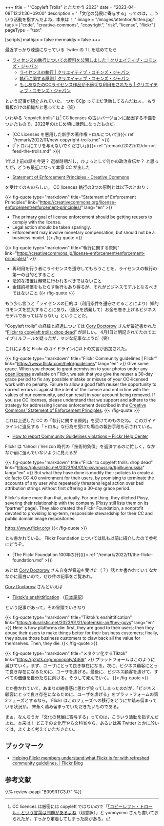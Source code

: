 +++
title = "“Copyleft Trolls” とたたかう 2023"
date =  "2023-04-08T12:21:36+09:00"
description = "「文化の発展に寄与する」ってのは，こういう活動を指すんだよね，本来は！ "
image = "/images/attention/kitten.jpg"
tags = ["code", "creative-commons", "copyright", "risk", "license", "flickr"]
pageType = "text"

[scripts]
  mathjax = false
  mermaidjs = false
+++

最近すっかり疎遠になっている Twiter の TL を眺めてたら

- [ライセンスの執行についての資料を公開しました | クリエイティブ・コモンズ・ジャパン](https://creativecommons.jp/2023/04/07/enforcement-principles-now-published/)
  - [ライセンスの執行 | クリエイティブ・コモンズ・ジャパン](https://creativecommons.jp/license-enforcement/)
  - [執行に関する原則 | クリエイティブ・コモンズ・ジャパン](https://creativecommons.jp/license-enforcement/enforcement-principles/)
  - [もしあなたのCCライセンス作品が不適切な利用をされたら | クリエイティブ・コモンズ・ジャパン](https://creativecommons.jp/misuse-of-works/)

という記事が[紹介](https://twitter.com/yomoyomo/status/1644355169231200256)されていた。
つか CCjp ってまだ活動してるんだねぇ。
もう看板だけの組織だと思ってたよ（笑）

いわゆる “copyleft trolls” は[^cl1] CC licenses の古いバージョンに起因する不備をついたもので，2022年のはじめ頃に話題になったものだ。

[^cl1]: CC licences は厳密には copyleft ではないので「[「コピーレフト・トロール」という言葉は問題があるよね](https://yamdas.hatenablog.com/entry/20220105/copyleft-trolls "著作権トロールの新種としての「コピーレフト・トロール」 - YAMDAS現更新履歴")（超意訳）」と yomoyomo さんも書いておられたが，すっかり定着してしまった感がある。

- [CC Licenses を悪用した新手の著作権トロルについて]({{< ref "/remark/2022/01/new-copyright-trolls.md" >}})
- [「トロルにエサを与えないでください」]({{< ref "/remark/2022/02/do-not-feed-the-trolls.md" >}})

1年以上前の話を今更？ 選挙時期だし，ひょっとして何かの政治宣伝か？ と思ったが，どうも最近になって本家 CC が出した

- [Statement of Enforcement Principles - Creative Commons](https://creativecommons.org/license-enforcement/enforcement-principles/)

を受けてのものらしい。
CC licences 執行の3つの原則とは以下のとおり：

{{< fig-quote type="markdown" title="Statement of Enforcement Principles" link="https://creativecommons.org/license-enforcement/enforcement-principles/" lang="en" >}}
- The primary goal of license enforcement should be getting reusers to comply with the license.
- Legal action should be taken sparingly. 
- Enforcement may involve monetary compensation, but should not be a business model.
{{< /fig-quote >}}

{{< fig-quote type="markdown" title="執行に関する原則" link="https://creativecommons.jp/license-enforcement/enforcement-principles/" >}}
- 再利用を行う者にライセンスを遵守してもらうことを、ライセンスの執行の第一の目的とすること
- 法的な措置は頻繁に行われるべきではないこと
- 金銭的補償をもたらす執行もあり得るが、それがビジネスモデルとなるべきではないこと
{{< /fig-quote >}}

もう少し言うと「ライセンスの目的は（利用条件を遵守させることにより）知的コモンズを拡大することにあり，（違反を誘発して）お金を巻き上げるビジネスモデルであってはならない」ということだ。

“Copyleft trolls” の経緯と経過については [Cory Doctorow] さんが最近書かれた “[Flickr to copyleft trolls: drop dead](https://pluralistic.net/2023/04/01/pixsynnussija/#pilkunnussija "Pluralistic: Flickr to copyleft trolls: drop dead (01 Apr 2023) – Pluralistic: Daily links from Cory Doctorow")” が詳しい。
4月1日と明記されてたのでエイプリルフールを疑ったが，マジな記事なようだ（笑）

これによると Flickr のガイドラインに以下の文言が追加された。

{{< fig-quote type="markdown" title="Flickr Community guidelines | Flickr" link="https://www.flickr.com/help/guidelines" lang="en" >}}
Give some grace. When you choose to grant permission to your photos under any [open license](https://www.flickrhelp.com/hc/en-us/articles/4404070159636-Creative-Commons) available on Flickr, we ask that you give the reuser a 30-day grace period to fix any possible mistake or misuse of your CC-licensed work with no penalty. Failure to allow a good faith reuser the opportunity to correct errors is against the intent of the license and not in line with the values of our community, and can result in your account being removed. If you use CC licenses, please understand that we support and adhere to the strategy for addressing license enforcement described in the [Creative Commons’ Statement of Enforcement Principles](https://creativecommons.org/license-enforcement/enforcement-principles/).
{{< /fig-quote >}}

これは上述した CC の「執行に関する原則」を受けてのものだね。
このガイドラインに違反する「トロル」な行為を受けた場合の報告手段も示されている。

- [How to report Community Guidelines violations – Flickr Help Center](https://www.flickrhelp.com/hc/en-us/articles/4404057906068-How-to-report-Community-Guidelines-violations)

Flickr は Yahoo! / Verizon 時代の「技術的負債」を返済するのに忙しく，なかなか前に進んでいないように見えるが

{{< fig-quote type="markdown" title="Flickr to copyleft trolls: drop dead" link="https://pluralistic.net/2023/04/01/pixsynnussija/#pilkunnussija" lang="en" >}}
But what they have done is modify their policies to create a de facto CC 4.0 environment for their users, by promising to terminate the accounts of any user who repeatedly threatens legal action over bad attribution strings without first offering a 30-day grace period.

Flickr's done more than that, actually. For one thing, they ditched Pixsy, severing their relationship with the company (Pixsy still lists them on its "partner" page). They also created the Flickr Foundation, a nonprofit devoted to providing long-term, responsible stewardship for their CC and public domain image respositories:

https://www.flickr.org/
{{< /fig-quote >}}

とも書かれている。
Flickr Foundation については私も以前に紹介したので参考にどうぞ。

- [The Flickr Foundation 100年の計]({{< ref "/remark/2022/11/the-flickr-foundation.md" >}})

あとは [Cory Doctorow] さん自身が脅迫を受けた（？）話とか書かれていてなかなかに面白いので，ぜひ件の記事をご覧あれ。

[Cory Doctorow] さんといえば

- [Tiktok's enshittification](https://pluralistic.net/2023/01/21/potemkin-ai/#hey-guys "Pluralistic: Tiktok’s enshittification (21 Jan 2023) – Pluralistic: Daily links from Cory Doctorow") （[日本語訳](https://p2ptk.org/monopoly/4366 "メタクソ化するTiktok：プラットフォームが生まれ、成長し、支配し、滅びるまで | p2ptk[.]org")）

という記事があって，その冒頭でいきなり

{{< fig-quote type="markdown" title="Tiktok's enshittification" link="https://pluralistic.net/2023/01/21/potemkin-ai/#hey-guys" lang="en" >}}
Here is how platforms die: first, they are good to their users; then they abuse their users to make things better for their business customers; finally, they abuse those business customers to claw back all the value for themselves. Then, they die.
{{< /fig-quote >}}

{{< fig-quote type="markdown" title="メタクソ化するTiktok" link="https://p2ptk.org/monopoly/4366" >}}
プラットフォームはこのように滅びていく。まず、ユーザにとって良き存在になる。次に、ビジネス顧客にとって良き存在になるために、ユーザを虐げる。最後に、ビジネス顧客を虐げて、すべての価値を自分たちに向ける。そうして死んでいく。
{{< /fig-quote >}}

とか書かれていて，あまりの納得感に思わず笑ってしまったのだが，「ビジネス顧客にとって良き存在になるために、ユーザを虐げる」をプラットフォームの第2フェーズとするなら， Flickr はこのフェーズへの移行をどうにか踏み留まっている状況か。
末永く踏み留まっていただきたいものである。

まぁ，なんちうか「文化の発展に寄与する」ってのは，こういう活動を指すんだよね，本来は！ どこぞの文化庁やら文科省やら，あるいは某 Twitter とかに於いては，よくよく考えていただきたい。

[Cory Doctorow]: https://mamot.fr/@doctorow "doctorow (@doctorow@mamot.fr) - La Quadrature du Net - Mastodon - Media Fédéré"

## ブックマーク

- [Helping Flickr members understand what Flickr is for with refreshed community guidelines. | Flickr Blog](https://blog.flickr.net/en/2023/05/18/helping-flickr-members-understand-what-flickr-is-for-with-refreshed-community-guidelines/)

## 参考文献

{{% review-paapi "B099RTG3J7" %}} <!-- 著作権は文化を発展させるのか: 人権と文化コモンズ -->
